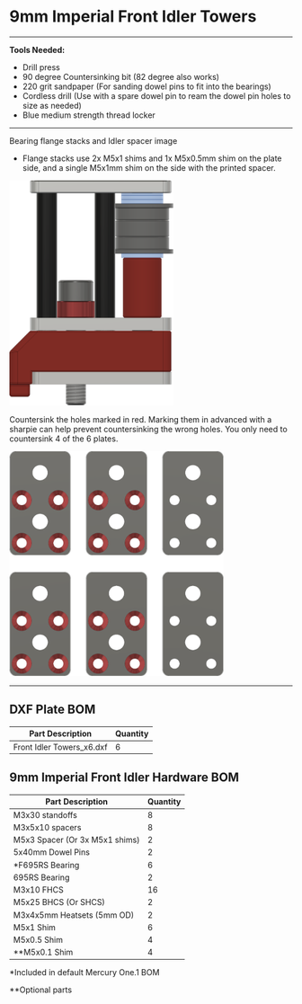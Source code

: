 # 9mm Imperial Front Idler Towers

___

**Tools Needed:**

- Drill press
- 90 degree Countersinking bit (82 degree also works)
- 220 grit sandpaper (For sanding dowel pins to fit into the bearings)
- Cordless drill (Use with a spare dowel pin to ream the dowel pin holes to size as needed)
- Blue medium strength thread locker

___

Bearing flange stacks and Idler spacer image

- Flange stacks use 2x M5x1 shims and 1x M5x0.5mm shim on the plate side, and a single M5x1mm shim on the side with the printed spacer.

<img src="../../Images/9mm_Front_Tower_Flange_Stack.png" alt="Front Idler Bearing Stacks" height="400">

Countersink the holes marked in red. Marking them in advanced with a sharpie can help prevent countersinking the wrong holes. You only need to countersink 4 of the 6 plates.

<img src="../../Images/Front_Idlers_Countersink_Top.png" alt="Front Idler Countersink Top Holes" height="400">

___

## DXF Plate BOM

| Part Description                       | Quantity |
|----------------------------------------|----------|
| Front Idler Towers_x6.dxf              | 6        |

## 9mm Imperial Front Idler Hardware BOM

| Part Description               | Quantity |
|--------------------------------|----------|
| M3x30 standoffs                | 8        |
| M3x5x10 spacers                | 8        |
| M5x3 Spacer (Or 3x M5x1 shims) | 2        |
| 5x40mm Dowel Pins              | 2        |
| *F695RS Bearing                | 6        |
| 695RS Bearing                  | 2        |
| M3x10 FHCS                     | 16       |
| M5x25 BHCS (Or SHCS)           | 2        |
| M3x4x5mm Heatsets (5mm OD)     | 2        |
| M5x1 Shim                      | 6        |
| M5x0.5 Shim                    | 4        |
| **M5x0.1 Shim                  | 4        |

*Included in default Mercury One.1 BOM

**Optional parts
